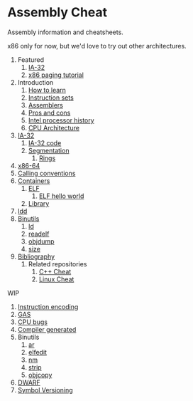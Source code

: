 # Assembly Cheat

Assembly information and cheatsheets.

x86 only for now, but we'd love to try out other architectures.

1.  Featured
    1. [IA-32](ia32/)
    1. [x86 paging tutorial](http://stackoverflow.com/questions/18431261/how-does-x86-paging-work)
1.  Introduction
    1. [How to learn](how-to-learn.md)
    1. [Instruction sets](instruction-sets.md)
    1. [Assemblers](assemblers.md)
    1. [Pros and cons](pros-and-cons.md)
    1. [Intel processor history](intel-processor-history.md)
    1. [CPU Architecture](cpu-architecture.md)
1.  [IA-32](ia-32.md)
    1. [IA-32 code](ia-32/)
    1. [Segmentation](segmentation.md)
        1. [Rings](rings.md)
1.  [x86-64](x86-64/)
1.  [Calling conventions](calling-conventions.md)
1.  [Containers](containers.md)
    1.  [ELF](elf.md)
        1. [ELF hello world](elf-hello-world.md)
    1.  [Library](library/)
1.  [ldd](ldd.md)
1.  [Binutils](binutils.md)
    1. [ld](ld.md)
    1. [readelf](readelf.md)
    1. [objdump](objdump.md)
    1. [size](size.md)
1.  [Bibliography](bibliography.md)
    1. Related repositories
       1. [C++ Cheat](https://github.com/cirosantilli/cpp-cheat)
       1. [Linux Cheat](https://github.com/cirosantilli/linux-cheat)

WIP

1.  [Instruction encoding](instruction-encoding/)
1.  [GAS](ia32/gas/)
1.  [CPU bugs](cpu-bugs.md)
1.  [Compiler generated](compiler-generated/)
1.  Binutils
    1. [ar](ar.md)
    1. [elfedit](elfedit.md)
    1. [nm](nm.md)
    1. [strip](strip.md)
    1. [objcopy](objcopy.md)
1.  [DWARF](dwarf.md)
1.  [Symbol Versioning](symbol-versioning.md)
